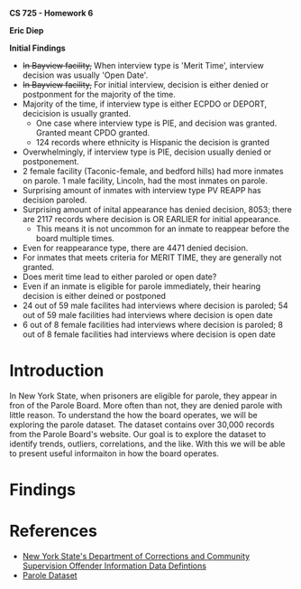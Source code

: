 **CS 725 - Homework 6**

**Eric Diep**

**Initial Findings**
 - ~~In Bayview facility,~~ When interview type is 'Merit Time', interview decision was usually 'Open Date'.
 - ~~In Bayview facility,~~ For initial interview, decision is either denied or postponment for the majority of the time.
 - Majority of the time, if interview type is either ECPDO or DEPORT, decicision is usually granted.
    - One case where interview type is PIE, and decision was granted. Granted meant CPDO granted.
    - 124 records where ethnicity is Hispanic the decision is granted   
 - Overwhelmingly, if interview type is PIE, decision usually denied or postponement.
 - 2 female facility (Taconic-female, and bedford hills) had more inmates on parole. 1 male facility, Lincoln, had the most inmates on parole.
 - Surprising amount of inmates with interview type PV REAPP has decision paroled.
 - Surprising amount of inital appearance has denied decision, 8053; there are 2117 records where decision is OR EARLIER for initial appearance.
    - This means it is not uncommon for an inmate to reappear before the board multiple times. 
 - Even for reappearance type, there are 4471 denied decision.
 - For inmates that meets criteria for MERIT TIME, they are generally not granted.
 - Does merit time lead to either paroled or open date?
 - Even if an inmate is eligible for parole immediately, their hearing decision is either deined or postponed
 - 24 out of 59 male facilites had interviews where decision is paroled; 54 out of 59 male facilities had interviews where decision is open date
 - 6 out of 8 female facilities had interviews where decision is paroled; 8 out of 8 female facilities had interviews where decision is open date

# Introduction

In New York State, when prisoners are eligible for parole, they appear in fron of the Parole Board. More often than not, they are denied parole with little reason. To understand the how the board operates, we will be exploring the parole dataset. The dataset contains over 30,000 records from the Parole Board's website. Our goal is to explore the dataset to identify trends, outliers, correlations, and the like. With this we will be able to present useful informaiton in how the board operates.

# Findings

# References
 - [New York State's Department of Corrections and Community Supervision Offender Information Data Defintions](http://www.doccs.ny.gov/calendardatadefinitions.html)
 - [Parole Dataset](http://www.cs.odu.edu/~mweigle/CS725-S18/HW6)